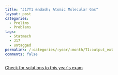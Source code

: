 ```yaml
---
title: "J17T1 &ndash; Atomic Molecular Gas"
layout: post
categories:
  - Prelims
  - Problems
tags:
  - Statmech
  - J17
  - untagged
permalink: /:categories/:year/:month/T1:output_ext
comments: false
---
```

<object data="2017J1T.pdf" type="application/pdf" width="100%" height="500"></object>
<div class="message"><a href='https://princetonprelim.com/prelim/38/'>Check for solutions to this year's exam</a></div>